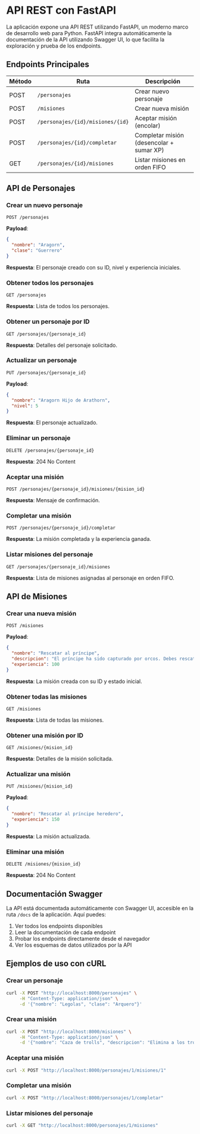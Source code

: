 # API REST con FastAPI

La aplicación expone una API REST utilizando FastAPI, un moderno marco de desarrollo web para Python. FastAPI integra automáticamente la documentación de la API utilizando Swagger UI, lo que facilita la exploración y prueba de los endpoints.

## Endpoints Principales

| Método | Ruta | Descripción |
|--------|------|-------------|
| POST | `/personajes` | Crear nuevo personaje |
| POST | `/misiones` | Crear nueva misión |
| POST | `/personajes/{id}/misiones/{id}` | Aceptar misión (encolar) |
| POST | `/personajes/{id}/completar` | Completar misión (desencolar + sumar XP) |
| GET | `/personajes/{id}/misiones` | Listar misiones en orden FIFO |

## API de Personajes

### Crear un nuevo personaje

```
POST /personajes
```

**Payload**:
```json
{
  "nombre": "Aragorn",
  "clase": "Guerrero"
}
```

**Respuesta**: El personaje creado con su ID, nivel y experiencia iniciales.

### Obtener todos los personajes

```
GET /personajes
```

**Respuesta**: Lista de todos los personajes.

### Obtener un personaje por ID

```
GET /personajes/{personaje_id}
```

**Respuesta**: Detalles del personaje solicitado.

### Actualizar un personaje

```
PUT /personajes/{personaje_id}
```

**Payload**:
```json
{
  "nombre": "Aragorn Hijo de Arathorn",
  "nivel": 5
}
```

**Respuesta**: El personaje actualizado.

### Eliminar un personaje

```
DELETE /personajes/{personaje_id}
```

**Respuesta**: 204 No Content

### Aceptar una misión

```
POST /personajes/{personaje_id}/misiones/{mision_id}
```

**Respuesta**: Mensaje de confirmación.

### Completar una misión

```
POST /personajes/{personaje_id}/completar
```

**Respuesta**: La misión completada y la experiencia ganada.

### Listar misiones del personaje

```
GET /personajes/{personaje_id}/misiones
```

**Respuesta**: Lista de misiones asignadas al personaje en orden FIFO.

## API de Misiones

### Crear una nueva misión

```
POST /misiones
```

**Payload**:
```json
{
  "nombre": "Rescatar al príncipe",
  "descripcion": "El príncipe ha sido capturado por orcos. Debes rescatarlo.",
  "experiencia": 100
}
```

**Respuesta**: La misión creada con su ID y estado inicial.

### Obtener todas las misiones

```
GET /misiones
```

**Respuesta**: Lista de todas las misiones.

### Obtener una misión por ID

```
GET /misiones/{mision_id}
```

**Respuesta**: Detalles de la misión solicitada.

### Actualizar una misión

```
PUT /misiones/{mision_id}
```

**Payload**:
```json
{
  "nombre": "Rescatar al príncipe heredero",
  "experiencia": 150
}
```

**Respuesta**: La misión actualizada.

### Eliminar una misión

```
DELETE /misiones/{mision_id}
```

**Respuesta**: 204 No Content

## Documentación Swagger

La API está documentada automáticamente con Swagger UI, accesible en la ruta `/docs` de la aplicación. Aquí puedes:

1. Ver todos los endpoints disponibles
2. Leer la documentación de cada endpoint
3. Probar los endpoints directamente desde el navegador
4. Ver los esquemas de datos utilizados por la API

## Ejemplos de uso con cURL

### Crear un personaje

```bash
curl -X POST "http://localhost:8000/personajes" \
     -H "Content-Type: application/json" \
     -d '{"nombre": "Legolas", "clase": "Arquero"}'
```

### Crear una misión

```bash
curl -X POST "http://localhost:8000/misiones" \
     -H "Content-Type: application/json" \
     -d '{"nombre": "Caza de trolls", "descripcion": "Elimina a los trolls que amenazan la aldea", "experiencia": 75}'
```

### Aceptar una misión

```bash
curl -X POST "http://localhost:8000/personajes/1/misiones/1"
```

### Completar una misión

```bash
curl -X POST "http://localhost:8000/personajes/1/completar"
```

### Listar misiones del personaje

```bash
curl -X GET "http://localhost:8000/personajes/1/misiones"
```
